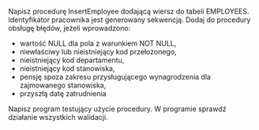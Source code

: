 Napisz procedurę InsertEmployee dodającą wiersz do tabeli EMPLOYEES.
Identyfikator pracownika jest generowany sekwencją.
Dodaj do procedury obsługę błędów, jeżeli wprowadzono:
-  wartość NULL dla pola z warunkiem NOT NULL,
- niewłaściwy lub nieistniejący kod przełożonego,
- nieistniejący kod departamentu,
- nieistniejący kod stanowiska,
- pensję spoza zakresu przysługującego wynagrodzenia dla zajmowanego stanowiska,
- przyszłą datę zatrudnienia


Napisz program testujący użycie procedury.
W programie sprawdź działanie wszystkich walidacji.
